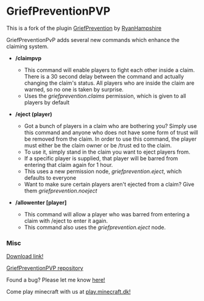 # GriefPreventionPVP

This is a fork of the plugin [GriefPrevention](http://dev.bukkit.org/bukkit-plugins/grief-prevention/) by [RyanHampshire](https://github.com/ryanhamshire)

GriefPreventionPvP adds several new commands which enhance the claiming system. 

- **/claimpvp**
  - This command will enable players to fight each other inside a claim. There is a 30 second delay between the command and actually changing the claim's status. All players who are inside the claim are warned, so no one is taken by surprise.
  - Uses the *griefprevention.claims* permission, which is given to all players by default

- **/eject (player)**
  - Got a bunch of players in a claim who are bothering you? Simply use this command and anyone who does not have some form of trust will be removed from the claim. In order to use this command, the player must either be the claim owner or be /trust ed to the claim.
  - To use it, simply stand in the claim you want to eject players from.
  - If a specific player is supplied, that player will be barred from entering that claim again for 1 hour.
  - This uses a new permission node, *griefprevention.eject*, which defaults to everyone
  - Want to make sure certain players aren't ejected from a claim? Give them *griefprevention.noeject*
  
- **/allowenter [player]**
  - This command will allow a player who was barred from entering a claim with /eject to enter it again. 
  - This command also uses the *griefprevention.eject* node.

### Misc

[Download link!](https://github.com/10becja/MinecraftPlugins/blob/master/GriefPreventionPVP/GriefPrevention.jar?raw=true)  

[GriefPreventionPVP repository](https://github.com/10becja/GriefPreventionPVP)

Found a bug? Please let me know [here!](https://github.com/10becja/GriefPreventionPVP/issues)

Come play minecraft with us at [play.minecraft.dk!](minecraft.dk)

